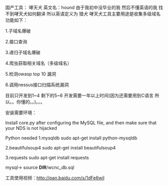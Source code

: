 国产工具： 哮天犬 英文名：hound 由于我初中没毕业的我 然后不懂英语的我 找不到哮天犬如何翻译 所以英语定义为 猎犬
哮天犬工具主要用途是收集多级域名
功能如下：

   1.子域名爆破
   
   2.接口查询
   
   3.递归子域名爆破
   
   4.爬虫获取相关域名（多级域名）
   
   5.检测owasp top 10 漏洞 
   
   6.调用nessus接口扫描系统漏洞
   
目前只开发到1~4 剩下的5~6 开发需要一年以上时间(因为还需要用到C语言 所以。。你懂的。。)。。。


安装需要环境：

Install core.py after configuring the MySQL file, and then make sure that your NDS is not hijacked 

Python needed 
1.mysqldb
sudo apt-get install python-mysqldb

2.beautifulsoup4
sudo apt-get install beautifulsoup4

3.requests
sudo apt-get install requests



mysql-> source __DIR__/wcnc_db.sql




工具使用视频：http://pan.baidu.com/s/1dFe6wil


